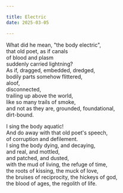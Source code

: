 ```yaml
---

title: Electric
date: 2025-03-05

---
```


What did he mean, "the body electric",</br>
that old poet, as if canals</br>
of blood and plasm</br>
suddenly carried lightning?</br>
As if, dragged, embedded, dredged,</br>
bodily parts somehow flittered,</br>
aloof,</br>
disconnected,</br>
trailing up above the world,</br>
like so many trails of smoke,</br>
and not as they are, grounded, foundational,</br>
dirt-bound.</br>

I sing the body aquatic!</br>
And do away with that old poet's speech,</br>
of corruption and defilement.</br>
I sing the body dying, and decaying,</br>
and real, and mottled,</br>
and patched, and dusted,</br>
with the mud of living, the refuge of time,</br>
the roots of kissing, the muck of love,</br>
the bruises of reciprocity, the hickeys of god,</br>
the blood of ages, the regolith of life.</br>